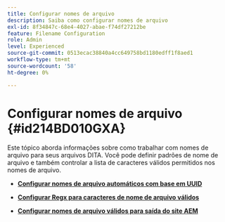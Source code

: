 ```yaml
---
title: Configurar nomes de arquivo
description: Saiba como configurar nomes de arquivo
exl-id: 8f34847c-68e4-4027-abae-f74df27212be
feature: Filename Configuration
role: Admin
level: Experienced
source-git-commit: 0513ecac38840a4cc649758bd1180edff1f8aed1
workflow-type: tm+mt
source-wordcount: '58'
ht-degree: 0%

---
```


# Configurar nomes de arquivo {#id214BD010GXA}

Este tópico aborda informações sobre como trabalhar com nomes de arquivo para seus arquivos DITA. Você pode definir padrões de nome de arquivo e também controlar a lista de caracteres válidos permitidos nos nomes de arquivo.

- **[Configurar nomes de arquivo automáticos com base em UUID](conf-auto-uuid-filenames.md)**

- **[Configurar Regx para caracteres de nome de arquivo válidos](conf-file-names-valid-regx.md)**

- **[Configurar nomes de arquivo válidos para saída do site AEM](conf-file-names-valid-regx-aem-site-output.md)**
